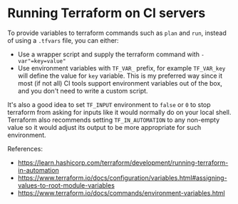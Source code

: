 # Running Terraform on CI servers

To provide variables to terraform commands such as `plan` and `run`, instead
of using a `.tfvars` file, you can either:

- Use a wrapper script and supply the terraform command with `-var"=key=value"`
- Use environment variables with `TF_VAR_` prefix, for example `TF_VAR_key`
  will define the value for `key` variable. This is my preferred way since it
  most (if not all) CI tools support environment variables out of the box, and
  you don't need to write a custom script.

It's also a good idea to set `TF_INPUT` environment to `false` or `0` to stop
terraform from asking for inputs like it would normally do on your local shell.
Terraform also recommends setting `TF_IN_AUTOMATION` to any non-empty value so
it would adjust its output to be more appropriate for such environment.

References:
- https://learn.hashicorp.com/terraform/development/running-terraform-in-automation
- https://www.terraform.io/docs/configuration/variables.html#assigning-values-to-root-module-variables
- https://www.terraform.io/docs/commands/environment-variables.html
